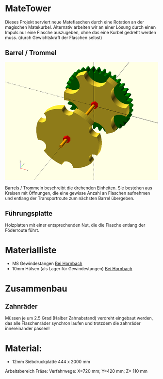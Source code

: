 # MateTower
Dieses Projekt serviert neue Mateflaschen durch eine Rotation an der magischen Matekurbel. Alternativ arbeiten wir an einer Lösung durch einen Impuls nur eine Flasche auszugeben, ohne das eine Kurbel gedreht werden muss. (durch Gewichtskraft der Flaschen selbst)


## Barrel / Trommel
![Barrel Trommel](docu/Barrel.png)

Barrels / Trommeln beschreibt die drehenden Einheiten. Sie bestehen aus Kreisen mit Öffnungen, die eine gewisse Anzahl an Flaschen aufnehmen und entlang der Transportroute zum nächsten Barrel übergeben.

## Führungsplatte
Holzplatten mit einer entsprechenden Nut, die die Flasche entlang der Föderroute führt.

# Materialliste
* M8 Gewindestangen
[Bei Hornbach](http://www.hornbach.de/shop/Gewindestange-1-m-DIN-976-M8-galv-verzinkt/3831308/artikel.html)
* 10mm Hülsen (als Lager für Gewindestangen)
[Bei Hornbach](http://www.hornbach.de/shop/Rundrohr-Aluminium-silber-10-mm-2-m/736470/artikel.html)

# Zusammenbau
## Zahnräder
Müssen je um 2.5 Grad (Halber Zahnabstand) verdreht eingebaut werden, das alle Flaschenräder synchron laufen und trotzdem die zahnräder innereinander passen!

# Material:
* 12mm Siebdruckplatte
444 x 2000 mm

Arbeitsbereich Fräse:
Verfahrwege: X=720 mm; Y=420 mm; Z= 110 mm
